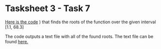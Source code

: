 # Tasksheet 3 - Task 7

[Here is the code](https://github.com/ethanancell/math4610/blob/master/software/multiple_roots/bisection_mr.c)
) that finds the roots of the function over the given interval
[1.1, 68.3]

The code outputs a text file with all of the found roots. The text file can
be found [here.](https://github.com/ethanancell/math4610/blob/master/software/multiple_roots/bisection_roots.txt)
